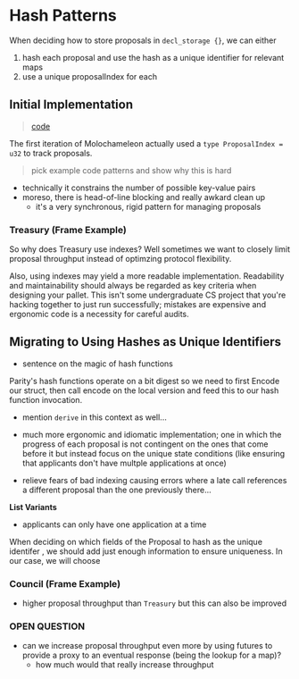 # Hash Patterns

When deciding how to store proposals in `decl_storage {}`, we can either
1. hash each proposal and use the hash as a unique identifier for relevant maps
2. use a unique proposalIndex for each

## Initial Implementation
> [code](./old.rs)

The first iteration of Molochameleon actually used a `type ProposalIndex = u32` to track proposals.

> pick example code patterns and show why this is hard

* technically it constrains the number of possible key-value pairs
* moreso, there is head-of-line blocking and really awkard clean up
    * it's a very synchronous, rigid pattern for managing proposals

### Treasury (Frame Example)

So why does Treasury use indexes? Well sometimes we want to closely limit proposal throughput instead of optimzing protocol flexibility.

Also, using indexes may yield a more readable implementation. Readability and maintainability should always be regarded as key criteria when designing your pallet. This isn't some undergraduate CS project that you're hacking together to just run successfully; mistakes are expensive and ergonomic code is a necessity for careful audits.

## Migrating to Using Hashes as Unique Identifiers

* sentence on the magic of hash functions

Parity's hash functions operate on a bit digest so we need to first Encode our struct, then call encode on the local version and feed this to our hash function invocation.

* mention `derive` in this context as well...

* much more ergonomic and idiomatic implementation; one in which the progress of each proposal is not contingent on the ones that come before it but instead focus on the unique state conditions (like ensuring that applicants don't have multple applications at once)

* relieve fears of bad indexing causing errors where a late call references a different proposal than the one previously there...

**List Variants**
* applicants can only have one application at a time

When deciding on which fields of the Proposal to hash as the unique identifer , we should add just enough information to ensure uniqueness. In our case, we will choose

### Council (Frame Example)
* higher proposal throughput than `Treasury` but this can also be improved


### OPEN QUESTION

* can we increase proposal throughput even more by using futures to provide a proxy to an eventual response (being the lookup for a map)?
    * how much would that really increase throughput
